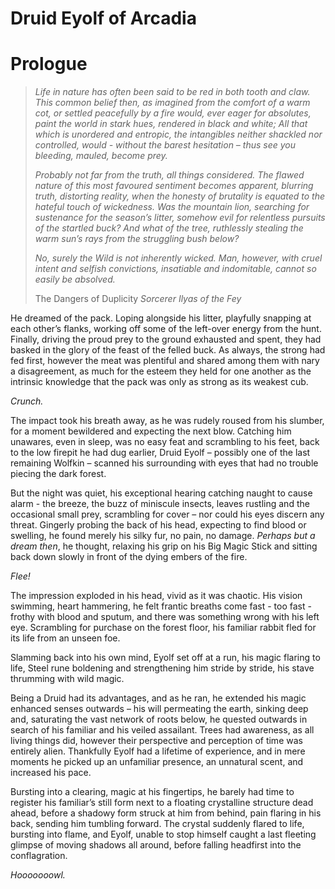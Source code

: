 # Druid Eyolf of Arcadia

# Prologue

> _Life in nature has often been said to be red in both tooth and claw. This common belief then, as imagined from the comfort of a warm cot, or settled peacefully by a fire would, ever eager for absolutes, paint the world in stark hues, rendered in black and white; All that which is unordered and entropic, the intangibles neither shackled nor controlled, would - without the barest hesitation – thus see you bleeding, mauled, become prey._
> 
> _Probably not far from the truth, all things considered. The flawed nature of this most favoured sentiment becomes apparent, blurring truth, distorting reality, when the honesty of brutality is equated to the hateful touch of wickedness. Was the mountain lion, searching for sustenance for the season’s litter, somehow evil for relentless pursuits of the startled buck? And what of the tree, ruthlessly stealing the warm sun’s rays from the struggling bush below?_
> 
> _No, surely the Wild is not inherently wicked. Man, however, with cruel intent and selfish convictions, insatiable and indomitable, cannot so easily be absolved._
> 
>
> The Dangers of Duplicity
> _Sorcerer Ilyas of the Fey_


He dreamed of the pack. Loping alongside his litter, playfully snapping at each other’s flanks, working off some of the left-over energy from the hunt. Finally, driving the proud prey to the ground exhausted and spent, they had basked in the glory of the feast of the felled buck. As always, the strong had fed first, however the meat was plentiful and shared among them with nary a disagreement, as much for the esteem they held for one another as the intrinsic knowledge that the pack was only as strong as its weakest cub.

_Crunch._

The impact took his breath away, as he was rudely roused from his slumber, for a moment bewildered and expecting the next blow. Catching him unawares, even in sleep, was no easy feat and scrambling to his feet, back to the low firepit he had dug earlier, Druid Eyolf – possibly one of the last remaining Wolfkin – scanned his surrounding with eyes that had no trouble piecing the dark forest.

But the night was quiet, his exceptional hearing catching naught to cause alarm - the breeze, the buzz of miniscule insects, leaves rustling and the occasional small prey, scrambling for cover – nor could his eyes discern any threat. Gingerly probing the back of his head, expecting to find blood or swelling, he found merely his silky fur, no pain, no damage. _Perhaps but a dream then_, he thought, relaxing his grip on his Big Magic Stick and sitting back down slowly in front of the dying embers of the fire.

_Flee!_
 
The impression exploded in his head, vivid as it was chaotic. His vision swimming, heart hammering, he felt frantic breaths come fast - too fast - frothy with blood and sputum, and there was something wrong with his left eye. Scrambling for purchase on the forest floor, his familiar rabbit fled for its life from an unseen foe.

Slamming back into his own mind, Eyolf set off at a run, his magic flaring to life, Steel rune boldening and strengthening him stride by stride, his stave thrumming with wild magic.

Being a Druid had its advantages, and as he ran, he extended his magic enhanced senses outwards – his will permeating the earth, sinking deep and, saturating the vast network of roots below, he quested outwards in search of his familiar and his veiled assailant. Trees had awareness, as all living things did, however their perspective and perception of time was entirely alien. Thankfully Eyolf had a lifetime of experience, and in mere moments he picked up an unfamiliar presence, an unnatural scent, and increased his pace. 

Bursting into a clearing, magic at his fingertips, he barely had time to register his familiar’s still form next to a floating crystalline structure dead ahead, before a shadowy form struck at him from behind, pain flaring in his back, sending him tumbling forward. The crystal suddenly flared to life, bursting into flame, and Eyolf, unable to stop himself caught a last fleeting glimpse of moving shadows all around, before falling headfirst into the conflagration.

_Hooooooowl._

